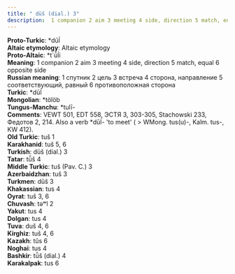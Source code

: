 ```yaml
---
title: " düš (dial.) 3"
description:  1 companion 2 aim 3 meeting 4 side, direction 5 match, equal 6 opposite side
---
```


<strong>Proto-Turkic</strong>:  *dūĺ<br>
<strong>Altaic etymology</strong>:  Altaic etymology<br>
<strong> Proto-Altaic</strong>:  *t`ū́ĺi<br>
<strong>Meaning</strong>:  1 companion 2 aim 3 meeting 4 side, direction 5 match, equal 6 opposite side<br>
<strong>Russian meaning</strong>:  1 спутник 2 цель 3 встреча 4 сторона, направление 5 соответствующий, равный 6 противоположная сторона<br>
<strong>Turkic</strong>:  *dūĺ<br>
<strong>Mongolian</strong>:  *tölöb<br>
<strong>Tungus-Manchu</strong>:  *tulī-<br>
<strong>Comments</strong>:  VEWT 501, EDT 558, ЭСТЯ 3, 303-305, Stachowski 233, Федотов 2, 214. Also a verb *dūĺ- 'to meet' ( > WMong. tus(u)-, Kalm. tus-, KW 412).<br>
<strong>Old Turkic</strong>:  tuš 1<br>
<strong>Karakhanid</strong>:  tuš 5, 6<br>
<strong>Turkish</strong>:  düš (dial.) 3<br>
<strong>Tatar</strong>:  tü̆š 4<br>
<strong>Middle Turkic</strong>:  tuš (Pav. C.) 3<br>
<strong>Azerbaidzhan</strong>:  tuš 3<br>
<strong>Turkmen</strong>:  dūš 3<br>
<strong>Khakassian</strong>:  tus 4<br>
<strong>Oyrat</strong>:  tuš 3, 6<br>
<strong>Chuvash</strong>:  tǝʷl 2<br>
<strong>Yakut</strong>:  tus 4<br>
<strong>Dolgan</strong>:  tus 4<br>
<strong>Tuva</strong>:  duš 4, 6<br>
<strong>Kirghiz</strong>:  tuš 4, 6<br>
<strong>Kazakh</strong>:  tŭs 6<br>
<strong>Noghai</strong>:  tus 4<br>
<strong>Bashkir</strong>:  tü̆š (dial.) 4<br>
<strong>Karakalpak</strong>:  tus 6<br>


